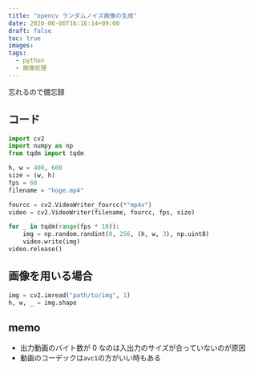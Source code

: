 ```yaml
---
title: "opencv ランダムノイズ画像の生成"
date: 2020-06-06T16:16:14+09:00
draft: false
toc: true
images:
tags:
  - python
  - 画像処理
---
```


忘れるので備忘録

## コード

```python
import cv2
import numpy as np
from tqdm import tqdm

h, w = 400, 600
size = (w, h)
fps = 60
filename = "hoge.mp4"

fourcc = cv2.VideoWriter_fourcc(*"mp4v")
video = cv2.VideoWriter(filename, fourcc, fps, size)

for _ in tqdm(range(fps * 10)):
    img = np.random.randint(0, 256, (h, w, 3), np.uint8)
    video.write(img)
video.release()

```

## 画像を用いる場合

```python
img = cv2.imread("path/to/img", 1)
h, w, _ = img.shape
```

## memo

- 出力動画のバイト数が 0 なのは入出力のサイズが合っていないのが原因
- 動画のコーデックは`avc1`の方がいい時もある

